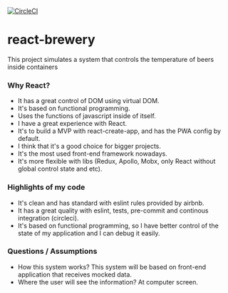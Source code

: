 [![CircleCI](https://circleci.com/gh/alexfqc/react-brewery/tree/master.svg?style=svg)](https://circleci.com/gh/alexfqc/react-brewery/tree/master)

# react-brewery
This project simulates a system that controls the temperature of beers inside containers

### Why React?
* It has a great control of DOM using virtual DOM.
* It's based on functional programming.
* Uses the functions of javascript inside of itself.
* I have a great experience with React.
* It's to build a MVP with react-create-app, and has the PWA config by default.
* I think that it's a good choice for bigger projects.
* It's the most used front-end framework nowadays.
* It's more flexible with libs (Redux, Apollo, Mobx, only React without global control state and etc).

### Highlights of my code
* It's clean and has standard with eslint rules provided by airbnb.
* It has a great quality with eslint, tests, pre-commit and continous integration (circleci).
* It's based on functional programming, so I have better control of the state of my application and I can debug it easily.

### Questions / Assumptions
* How this system works? This system will be based on front-end application that receives mocked data.
* Where the user will see the information? At computer screen.
